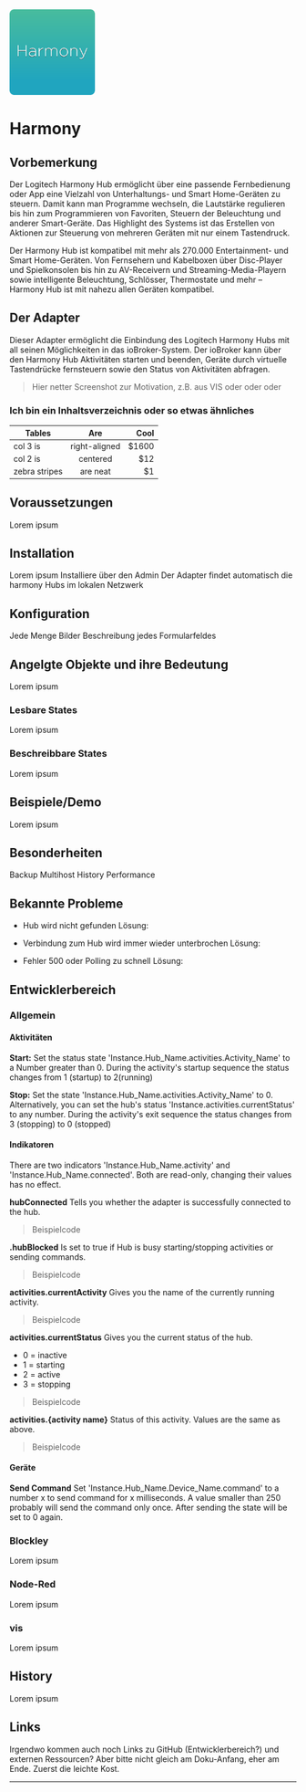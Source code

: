 <img src="media/harmony.png" width=150 hight=150 />

# Harmony

## Vorbemerkung
Der Logitech Harmony Hub ermöglicht über eine passende Fernbedienung oder App
eine Vielzahl von Unterhaltungs- und Smart Home-Geräten zu steuern.
Damit kann man Programme wechseln, die Lautstärke regulieren bis hin zum
Programmieren von Favoriten, Steuern der Beleuchtung und anderer Smart-Geräte. 
Das Highlight des Systems ist das Erstellen von Aktionen zur Steuerung von mehreren
Geräten mit nur einem Tastendruck.

Der Harmony Hub ist kompatibel mit mehr als 270.000 Entertainment- und
Smart Home-Geräten. Von Fernsehern und Kabelboxen über Disc-Player und
Spielkonsolen bis hin zu AV-Receivern und Streaming-Media-Playern sowie
intelligente Beleuchtung, Schlösser, Thermostate und mehr –
Harmony Hub ist mit nahezu allen Geräten kompatibel.


## Der Adapter

Dieser Adapter ermöglicht die Einbindung des Logitech Harmony Hubs mit all
seinen Möglichkeiten in das ioBroker-System. Der ioBroker kann über den
Harmony Hub Aktivitäten starten und beenden, Geräte durch virtuelle Tastendrücke
fernsteuern sowie den Status von Aktivitäten abfragen.

> Hier netter Screenshot zur Motivation, z.B. aus VIS oder oder oder


### Ich bin ein Inhaltsverzeichnis oder so etwas ähnliches
| Tables        | Are           | Cool  |
| ------------- |:-------------:| -----:|
| col 3 is      | right-aligned | $1600 |
| col 2 is      | centered      |   $12 |
| zebra stripes | are neat      |    $1 |


## Voraussetzungen
Lorem ipsum


## Installation
Lorem ipsum
Installiere über den Admin
Der Adapter findet automatisch die harmony Hubs im lokalen Netzwerk


##  Konfiguration
Jede Menge Bilder
Beschreibung jedes Formularfeldes


## Angelgte Objekte und ihre Bedeutung
Lorem ipsum

### Lesbare States
Lorem ipsum

### Beschreibbare States
Lorem ipsum


## Beispiele/Demo
Lorem ipsum


## Besonderheiten
Backup
Multihost
History
Performance


## Bekannte Probleme

* Hub wird nicht gefunden
  Lösung:

* Verbindung zum Hub wird immer wieder unterbrochen
  Lösung:

* Fehler 500 oder Polling zu schnell
  Lösung:


## Entwicklerbereich

### Allgemein

#### Aktivitäten
**Start:**
Set the status state 'Instance.Hub_Name.activities.Activity_Name' to a Number greater than 0.
During the activity's startup sequence the status changes from 1 (startup) to 2(running)

**Stop:**
Set the state 'Instance.Hub_Name.activities.Activity_Name' to 0.
Alternatively, you can set the hub's status 'Instance.activities.currentStatus' to any number.
During the activity's exit sequence the status changes from 3 (stopping) to 0 (stopped)

#### Indikatoren
There are two indicators 'Instance.Hub_Name.activity' and 'Instance.Hub_Name.connected'. Both are read-only, changing their values has no effect.

**hubConnected**
Tells you whether the adapter is successfully connected to the hub.
> Beispielcode

**.hubBlocked**
Is set to true if Hub is busy starting/stopping activities or sending commands.
> Beispielcode

**activities.currentActivity**
Gives you the name of the currently running activity.
> Beispielcode

**activities.currentStatus**
Gives you the current status of the hub.
- 0 = inactive
- 1 = starting
- 2 = active
- 3 = stopping
> Beispielcode

**activities.{activity name}**
Status of this activity. Values are the same as above.
> Beispielcode


#### Geräte
**Send Command**
Set 'Instance.Hub_Name.Device_Name.command' to a number x to send command for x milliseconds.
A value smaller than 250 probably will send the command only once.
After sending the state will be set to 0 again.


### Blockley
Lorem ipsum

### Node-Red
Lorem ipsum


### vis
Lorem ipsum


## History
Lorem ipsum


## Links
Irgendwo kommen auch noch Links zu GitHub (Entwicklerbereich?) und
externen Ressourcen? Aber bitte nicht gleich am Doku-Anfang, eher am Ende.
Zuerst die leichte Kost.


----------


